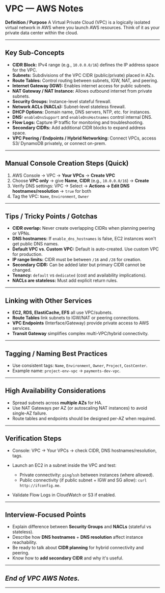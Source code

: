 # VPC — AWS Notes

**Definition / Purpose**
A Virtual Private Cloud (VPC) is a logically isolated virtual network in AWS where you launch AWS resources. Think of it as your private data center within the cloud.

---

## Key Sub-Concepts

* **CIDR Block:** IPv4 range (e.g., `10.0.0.0/16`) defines the IP address space for the VPC.
* **Subnets:** Subdivisions of the VPC CIDR (public/private) placed in AZs.
* **Route Tables:** Control routing between subnets, IGW, NAT, and peering.
* **Internet Gateway (IGW):** Enables internet access for public subnets.
* **NAT Gateway / NAT Instance:** Allows outbound internet from private subnets.
* **Security Groups:** Instance-level stateful firewall.
* **Network ACLs (NACLs):** Subnet-level stateless firewall.
* **DHCP Options:** Domain name, DNS servers, NTP, etc. for instances.
* **DNS:** `enableDnsSupport` and `enableDnsHostnames` control internal DNS.
* **Flow Logs:** Capture IP traffic for monitoring and troubleshooting.
* **Secondary CIDRs:** Add additional CIDR blocks to expand address space.
* **VPC Peering / Endpoints / Hybrid Networking:** Connect VPCs, access S3/ DynamoDB privately, or connect on-prem.

---

## Manual Console Creation Steps (Quick)

1. AWS Console → VPC → **Your VPCs** → **Create VPC**
2. Choose **VPC only** → give **Name**, **CIDR** (e.g., `10.0.0.0/16`) → **Create**
3. Verify DNS settings: VPC → Select → **Actions → Edit DNS hostnames/resolution** → `true` for both
4. Tag the VPC: `Name`, `Environment`, `Owner`

---

## Tips / Tricky Points / Gotchas

* **CIDR overlap:** Never create overlapping CIDRs when planning peering or VPNs.
* **DNS hostnames:** If `enable_dns_hostnames` is false, EC2 instances won't get public DNS names.
* **Default VPC vs. Custom VPC:** Default is auto-created. Use custom VPC for production.
* **IP range limits:** CIDR must be between `/16` and `/28` for creation.
* **Secondary CIDR:** Can be added later but primary CIDR cannot be changed.
* **Tenancy:** `default` vs `dedicated` (cost and availability implications).
* **NACLs are stateless:** Must add explicit return rules.

---

## Linking with Other Services

* **EC2, RDS, ElastiCache, EFS** all use VPC/subnets.
* **Route Tables** link subnets to IGW/NAT or peering connections.
* **VPC Endpoints** (Interface/Gateway) provide private access to AWS services.
* **Transit Gateway** simplifies complex multi-VPC/hybrid connectivity.

---

## Tagging / Naming Best Practices

* Use consistent tags: `Name`, `Environment`, `Owner`, `Project`, `CostCenter`.
* Example name: `project-env-vpc` → `payments-dev-vpc`.

---

## High Availability Considerations

* Spread subnets across **multiple AZs** for HA.
* Use NAT Gateways per AZ (or autoscaling NAT instances) to avoid single-AZ failure.
* Route tables and endpoints should be designed per-AZ when required.

---

## Verification Steps

* Console: VPC → Your VPCs → check CIDR, DNS hostnames/resolution, tags.
* Launch an EC2 in a subnet inside the VPC and test:

  * Private connectivity: `ping`/`ssh` between instances (where allowed).
  * Public connectivity (if public subnet + IGW and SG allow): `curl http://ifconfig.me`.
* Validate Flow Logs in CloudWatch or S3 if enabled.

---

## Interview-Focused Points

* Explain difference between **Security Groups** and **NACLs** (stateful vs stateless).
* Describe how **DNS hostnames** + **DNS resolution** affect instance reachability.
* Be ready to talk about **CIDR planning** for hybrid connectivity and peering.
* Know how to **add secondary CIDR** and why it's useful.

---

*End of VPC AWS Notes.*
---
---


